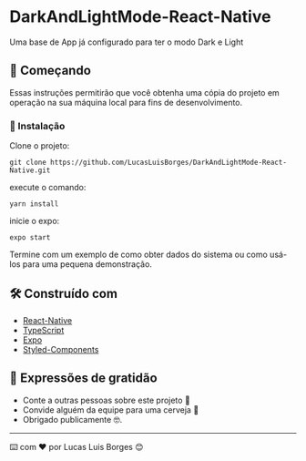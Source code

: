 # DarkAndLightMode-React-Native

Uma base de App já configurado para ter o modo Dark e Light

## 🚀 Começando

Essas instruções permitirão que você obtenha uma cópia do projeto em operação na sua máquina local para fins de desenvolvimento.


### 🔧 Instalação

Clone o projeto:

```
git clone https://github.com/LucasLuisBorges/DarkAndLightMode-React-Native.git
```

execute o comando:

```
yarn install
```

inicie o expo:

```
expo start
```

Termine com um exemplo de como obter dados do sistema ou como usá-los para uma pequena demonstração.


## 🛠️ Construído com

* [React-Native](https://reactnative.dev/) 
* [TypeScript](https://www.typescriptlang.org/)
* [Expo](https://expo.dev/)
* [Styled-Components](https://styled-components.com/)

## 🎁 Expressões de gratidão

* Conte a outras pessoas sobre este projeto 📢
* Convide alguém da equipe para uma cerveja 🍺 
* Obrigado publicamente 🤓.

---
⌨️ com ❤️ por Lucas Luis Borges 😊

